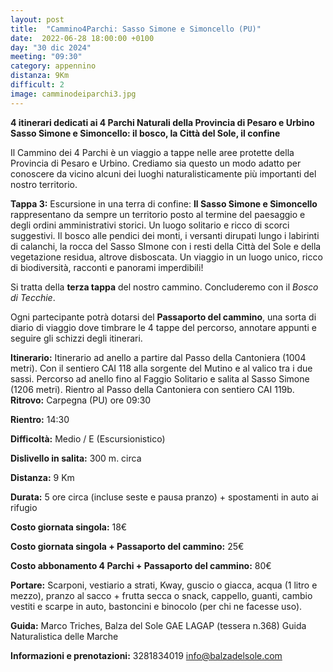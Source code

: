 ```yaml
---
layout: post
title:  "Cammino4Parchi: Sasso Simone e Simoncello (PU)"
date:  2022-06-28 18:00:00 +0100
day: "30 dic 2024"
meeting: "09:30"
category: appennino 
distanza: 9Km
difficult: 2
image: camminodeiparchi3.jpg
---
```


**4 itinerari dedicati ai 4 Parchi Naturali della Provincia di Pesaro e Urbino**
**Sasso Simone e Simoncello: il bosco, la Città del Sole, il confine**

Il Cammino dei 4 Parchi è un viaggio a tappe nelle aree protette della Provincia di Pesaro e Urbino. Crediamo sia questo un modo adatto per conoscere da vicino alcuni dei luoghi naturalisticamente più importanti del nostro territorio.

**Tappa 3:** Escursione in una terra di confine: **Il Sasso Simone e Simoncello** rappresentano da sempre un territorio posto al termine del paesaggio e degli ordini amministrativi storici. Un luogo solitario e ricco di scorci suggestivi. Il bosco alle pendici dei monti, i versanti dirupati lungo i labirinti di calanchi, la rocca del Sasso SImone con i resti della Città del Sole e della vegetazione residua, altrove disboscata.
Un viaggio in un luogo unico, ricco di biodiversità, racconti e panorami imperdibili!

Si tratta della **terza tappa** del nostro cammino. Concluderemo con il *Bosco di Tecchie*.

Ogni partecipante potrà dotarsi del **Passaporto del cammino**, una sorta di diario di viaggio dove timbrare le 4 tappe del percorso, annotare appunti e seguire gli schizzi degli itinerari.

**Itinerario:** Itinerario ad anello a partire dal Passo della Cantoniera (1004 metri). Con il sentiero CAI 118 alla sorgente del Mutino e al valico tra i due sassi. Percorso ad anello fino al Faggio Solitario e salita al Sasso Simone (1206 metri). Rientro al Passo della Cantoniera con sentiero CAI 119b.
**Ritrovo:** Carpegna (PU) ore 09:30

**Rientro:** 14:30 

**Difficoltà:** Medio / E (Escursionistico)

**Dislivello in salita:** 300 m. circa

**Distanza:** 9 Km

**Durata:** 5 ore circa (incluse seste e pausa pranzo) + spostamenti in auto ai rifugio

**Costo giornata singola:** 18€

**Costo giornata singola + Passaporto del cammino:** 25€

**Costo abbonamento 4 Parchi + Passaporto del cammino:** 80€

**Portare:** Scarponi, vestiario a strati, Kway, guscio o giacca, acqua (1 litro e mezzo), pranzo al sacco + frutta secca o snack, cappello, guanti, cambio vestiti e scarpe in auto, bastoncini e binocolo (per chi ne facesse uso). 


**Guida:** Marco Triches, Balza del Sole GAE LAGAP (tessera n.368) Guida Naturalistica delle Marche

**Informazioni e prenotazioni:** 3281834019 info@balzadelsole.com
